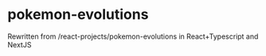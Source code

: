 # pokemon-evolutions
Rewritten from /react-projects/pokemon-evolutions in React+Typescript and NextJS
